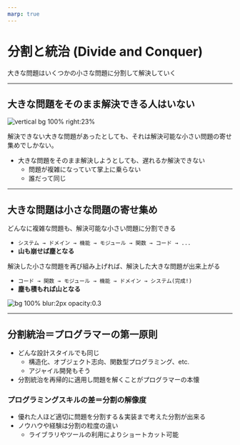 ```yaml
---
marp: true
---
```

<!-- 
size: 16:9
paginate: true
style: |
  /* 三重引用を脚注の記号に転用 */
  blockquote > blockquote > blockquote {
    font-size: 55%;
    font-weight: 400;
    padding: 0;
    margin: 0;
    border: 0;
    border-top: 0.1em dashed #555;
    position: absolute;
    bottom: 70px;
    left: 70px;
  }
-->
<!-- header: 勉強会#-->
<script type="module">
  // Mermaidを使えるようにするおまじない
  import mermaid from 'https://cdn.jsdelivr.net/npm/mermaid@10/dist/mermaid.esm.min.mjs';
  mermaid.initialize({ startOnLoad: true });
</script>

# 分割と統治 (Divide and Conquer)

大きな問題はいくつかの小さな問題に分割して解決していく

---

## 大きな問題をそのまま解決できる人はいない

![vertical bg 100% right:23%](https://3.bp.blogspot.com/-3OcwLnav84Y/WQvu99az5tI/AAAAAAABEDM/nfjpY6Gcewkae2OCnKBu2-s40FS37rN1ACLcB/s800/figure_ningenkankei_fukuzatsu.png)

解決できない大きな問題があったとしても、それは解決可能な小さい問題の寄せ集めでしかない。

* 大きな問題をそのまま解決しようとしても、遅れるか解決できない
    * 問題が複雑になっていて掌上に乗らない
    * 誰だって同じ

---
## 大きな問題は小さな問題の寄せ集め

どんなに複雑な問題も、解決可能な小さい問題に分割できる

* `システム → ドメイン → 機能 → モジュール → 関数 → コード → ...`
* **山も崩せば塵となる**

解決した小さな問題を再び組み上げれば、解決した大きな問題が出来上がる

* `コード → 関数 → モジュール → 機能 → ドメイン → システム(完成!)`
* **塵も積もれば山となる**

![bg 100% blur:2px opacity:0.3](https://kroki.io/mermaid/svg/eNpLy8kvT85ILCpRCHHhUlBwjH6xpP3l7ImPG1c9ndr_cmFPrIKurp2TocaTHWufr-h-umvZ48Z1EBlNkHKwrBFeWWMcsk6GIGkFZ0ONF8sXP9u462n_-hfNe-EWIysxwqPECKLEmLASEzxKjCFKTHErcYa4xQVbUDxq2A3R92xHB1itEQlqIVa7GBGj1gSqFsQ2hbCNidDnAnG7qwZa5GKog7jbFcSEOMsVAEfvDgE=)


---

## 分割統治＝プログラマーの第一原則

* どんな設計スタイルでも同じ
    * 構造化、オブジェクト志向、関数型プログラミング、etc.
    * アジャイル開発もそう
* 分割統治を再帰的に適用し問題を解くことがプログラマーの本懐

### プログラミングスキルの差＝分割の解像度

* 優れた人ほど適切に問題を分割する＆実装まで考えた分割が出来る
* ノウハウや経験は分割の粒度の違い
    * ライブラリやツールの利用によりショートカット可能